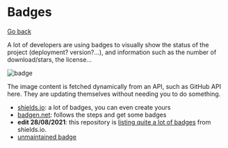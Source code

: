 # Badges

[Go back](../index.md)

A lot of developers are using badges to visually show the status of the project (deployment? version?...), and information such as the number of download/stars, the license...

![badge](https://img.shields.io/github/license/lgs-games/memorize)

The image content is fetched dynamically from an API, such as GitHub API here. They are updating themselves without needing you to do something.

* [shields.io](https://shields.io/): a lot of badges, you can even create yours
* [badgen.net](https://badgen.net/): follows the steps and get some badges
* **edit 28/08/2021**: this repository is [listing quite a lot of badges](https://github.com/Ileriayo/markdown-badges) from shields.io.
* [unmaintained badge](https://unmaintained.tech/)